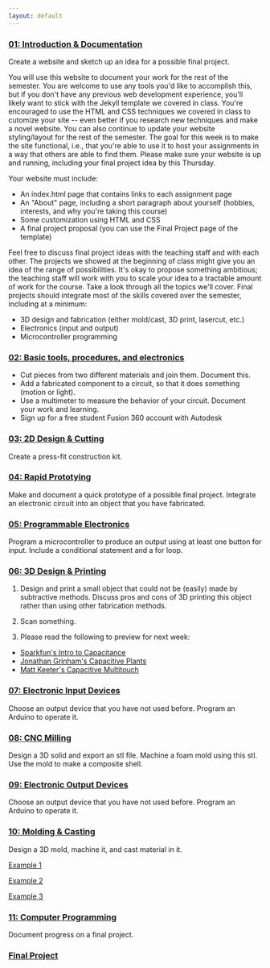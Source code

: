```yaml
---
layout: default
---
```


### [01: Introduction & Documentation](https://kem406.github.io/PHYS-S12/01/)

Create a website and sketch up an idea for a possible final project.

You will use this website to document your work for the rest of the semester. You are welcome to use any tools you'd like to accomplish this, but if you don't have any previous web development experience, you'll likely want to stick with the Jekyll template we covered in class. You're encouraged to use the HTML and CSS techniques we covered in class to cutomize your site -- even better if you research new techniques and make a novel website. You can also continue to update your website styling/layout for the rest of the semester. The goal for this week is to make the site functional, i.e., that you're able to use it to host your assignments in a way that others are able to find them. Please make sure your website is up and running, including your final project idea by this Thursday.

Your website must include:

- An index.html page that contains links to each assignment page
- An "About" page, including a short paragraph about yourself (hobbies, interests, and why you're taking this course)
- Some customization using HTML and CSS
- A final project proposal (you can use the Final Project page of the template)

Feel free to discuss final project ideas with the teaching staff and with each other. The projects we showed at the beginning of class might give you an idea of the range of possibilities. It's okay to propose something ambitious; the teaching staff will work with you to scale your idea to a tractable amount of work for the course. Take a look through all the topics we'll cover. Final projects should integrate most of the skills covered over the semester, including at a minimum:

- 3D design and fabrication (either mold/cast, 3D print, lasercut, etc.)
- Electronics (input and output)
- Microcontroller programming

### [02: Basic tools, procedures, and electronics](https://kem406.github.io/PHYS-S12/02/)

- Cut pieces from two different materials and join them. Document this.
- Add a fabricated component to a circuit, so that it does something (motion or light).
- Use a multimeter to measure the behavior of your circuit. Document your work and learning.
- Sign up for a free student Fusion 360 account with Autodesk

### [03: 2D Design & Cutting](https://kem406.github.io/PHYS-S12/03/)

Create a press-fit construction kit.

### [04: Rapid Prototying](https://kem406.github.io/PHYS-S12/04/)

Make and document a quick prototype of a possible final project. Integrate an electronic circuit into an object that you have fabricated.

### [05: Programmable Electronics](https://kem406.github.io/PHYS-S12/05/)

Program a microcontroller to produce an output using at least one button for input. Include a conditional statement and a for loop.

### [06: 3D Design & Printing](https://kem406.github.io/PHYS-S12/06/)

1. Design and print a small object that could not be (easily) made by subtractive methods. Discuss pros and cons of 3D printing this object rather than using other fabrication methods.

2. Scan something.

3. Please read the following to preview for next week:

- [Sparkfun's Intro to Capacitance](https://learn.sparkfun.com/tutorials/capacitors/all)
- [Jonathan Grinham's Capacitive Plants](http://fab.cba.mit.edu/classes/863.13/people/Jonathan_Grinham/index.html)
- [Matt Keeter's Capacitive Multitouch](http://fab.cba.mit.edu/classes/863.11/people/matthew.keeter/multitouch/index.html)

### [07: Electronic Input Devices](https://kem406.github.io/PHYS-S12/07/)

Choose an output device that you have not used before. Program an Arduino to operate it.

### [08: CNC Milling](https://kem406.github.io/PHYS-S12/08/)

Design a 3D solid and export an stl file.
Machine a foam mold using this stl.
Use the mold to make a composite shell.

### [09: Electronic Output Devices](https://kem406.github.io/PHYS-S12/09/)

Choose an output device that you have not used before. Program an Arduino to operate it.

### [10: Molding & Casting](https://kem406.github.io/PHYS-S12/10/)

Design a 3D mold, machine it, and cast material in it.

[Example 1](https://nathanmelenbrink.github.io/intro-dig-fab/10_casting/index.html)

[Example 2](https://nathanmelenbrink.github.io/intro-dig-fab/10_casting/index.html)

[Example 3](https://nathanmelenbrink.github.io/intro-dig-fab/10_casting/index.html)

### [11: Computer Programming](https://kem406.github.io/PHYS-S12/11/)

Document progress on a final project.

### [Final Project](https://kem406.github.io/PHYS-S12/12/)
